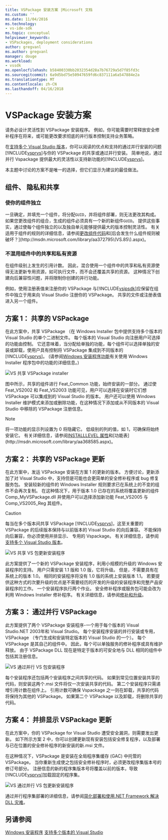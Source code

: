 ```yaml
---
title: VSPackage 安装方案 |Microsoft 文档
ms.custom: ''
ms.date: 11/04/2016
ms.technology:
- vs-ide-sdk
ms.topic: conceptual
helpviewer_keywords:
- VSPackages, deployment considerations
author: gregvanl
ms.author: gregvanl
manager: douge
ms.workload:
- vssdk
ms.openlocfilehash: b58400330bb2032354d28a7b76729a5d7f85fd3c
ms.sourcegitcommit: 6a9d5bd75e50947659fd6c837111a6a547884e2a
ms.translationtype: MT
ms.contentlocale: zh-CN
ms.lasthandoff: 04/16/2018
---
```

# <a name="vspackage-setup-scenarios"></a>VSPackage 安装方案

请务必设计灵活性到 VSPackage 安装程序。 例如，你可能需要时常释放安全修补程序在将来，或可能更改要求彻底的并行版本控制支持业务策略。

在[支持多个 Visual Studio 版本](../../extensibility/supporting-multiple-versions-of-visual-studio.md)，你可以阅读的优点和支持的通过并行安装的问题[!INCLUDE[vsprvs](../../code-quality/includes/vsprvs_md.md)]与你的 VSPackage 的共享或通过并行安装。 简单地说，通过并行 Vspackage 提供最大的灵活性以支持新功能的[!INCLUDE[vsprvs](../../code-quality/includes/vsprvs_md.md)]。

本主题中讨论的方案不是唯一的选择，但它们显示为建议的最佳做法。

## <a name="components-privacy-and-sharing"></a>组件、 隐私和共享

### <a name="make-your-components-independent"></a>使你的组件独立

一旦确定，并填充一个组件，将分配`GUID`，并将组件部署，则无法更改其构成。 如果您更改组件的组合，生成的组件必须具有一个新的新组件`GUID`。 提供这些事实，通过使每个组件独立的以及独自单元能够提供最大的版本控制灵活性。 有关适用于组件的规则的详细信息，请参阅[更改组件代码](http://msdn.microsoft.com/library/aa367849\(VS.85\).aspx)和[后会发生什么组件规则被破坏？](http://msdn.microsoft.com/library/aa372795\(VS.85\).aspx)。

### <a name="do-not-mix-shared-and-private-resources-in-a-component"></a>不混用组件中的共享和私有资源

在组件级别上发生的引用计数。 因此，混合使用一个组件中的共享和私有资源使得无法更新专用资源，如可执行文件，而不会还覆盖共享的资源。 这种情况下创建向后兼容性问题，并将限制你创建的并行功能。

例如，使用注册表值来注册你的 VSPackage 与[!INCLUDE[vsipsdk](../../extensibility/includes/vsipsdk_md.md)]应保留在组件中独立于用来向 Visual Studio 注册你的 VSPackage。 共享的文件或注册表值进入另一个组件。

## <a name="scenario-1-shared-vspackage"></a>方案 1： 共享的 VSPackage

在此方案中，共享 VSPackage （在 Windows Installer 包中提供支持多个版本的 Visual Studio 的单个二进制文件。 每个版本的 Visual Studio 向注册用户可选择的功能由控制。 它还意味着，当分配给单独的功能，每个组件可以选择单独的安装或卸载，使用户具有控制将 VSPackage 集成到不同版本的[!INCLUDE[vsprvs](../../code-quality/includes/vsprvs_md.md)]。 (请参阅[Windows 安装程序功能](http://msdn.microsoft.com/library/aa372840\(VS.85\).aspx)有关使用 Windows Installer 程序包中的功能的详细信息。)

![VS 共享 VSPackage installer](../../extensibility/internals/media/vs_sharedpackage.gif "VS_SharedPackage")

图中所示，共享的组件进行 Feat_Common 功能，始终安装的一部分。 通过使 Feat_VS2002 和 Feat_VS2003 功能可见，用户可以选择在安装时它们想 VSPackage 可以集成到的 Visual Studio 的版本。 用户还可以使用 Windows Installer 维护模式来添加或删除功能，在这种情况下添加或从不同版本的 Visual Studio 中移除的 VSPackage 注册信息。

> [!NOTE]
> 将一项功能的显示列设置为 0 将隐藏它。 低级别的列的值，如 1，可确保将始终安装它。 有关详细信息，请参阅[INSTALLLEVEL 属性](http://msdn.microsoft.com/library/aa369536\(VS.85\).aspx)和[功能表](http://msdn.microsoft.com/library/aa368585.aspx)。

## <a name="scenario-2-shared-vspackage-update"></a>方案 2： 共享的 VSPackage 更新

在此方案中，发运 VSPackage 安装在方案 1 的更新的版本。 方便讨论，更新添加了对 Visual Studio 中，支持但是可能也会更简单的安全修补程序或 bug 修复服务包。 安装较新的组件的 Windows Installer 规则要求已在系统上的不变的组件不会再次复制。 在这种情况下，用于版本 1.0 已存在的系统将覆盖更新的组件 Comp_MyVSPackage.dll 并使用户可以选择添加新功能 Feat_VS2005 与 Comp_VS2005_Reg 其组件。

> [!CAUTION]
> 每当在多个版本间共享 VSPackage [!INCLUDE[vsprvs](../../code-quality/includes/vsprvs_md.md)]，这至关重要的 VSPackage 的后续版本保持与以前版本的 Visual Studio 的向后兼容。 不能保持向后兼容，你必须使用并排显示、 专用的 Vspackage。 有关详细信息，请参阅[支持多个 Visual Studio 版本](../../extensibility/supporting-multiple-versions-of-visual-studio.md)。

![VS 共享 VS 包更新安装程序](../../extensibility/internals/media/vs_sharedpackageupdate.gif "VS_SharedPackageUpdate")

此方案提供了一个新的 VSPackage 安装程序，利用小规模的升级的 Windows 安装程序的支持。 用户只需安装 1.1 版和 1.0 版，它将升级。 但是，不需要具有在系统上的版本 1.0。 相同的安装程序将没有 1.0 版的系统上安装版本 1.1。 若要提供这种方式的次要升级的优点是不需要经历的开发的升级的安装程序和完整产品安装程序的工作。 一个安装程序执行两个作业。 安全修补程序或服务包可能会改为利用 Windows Installer 修补程序。 有关详细信息，请参阅[修补和升级](http://msdn.microsoft.com/library/aa370579\(VS.85\).aspx)。

## <a name="scenario-3-side-by-side-vspackage"></a>方案 3： 通过并行 VSPackage

此方案提供了两个 VSPackage 安装程序-一个用于每个版本的 Visual Studio.NET 2003年和 Visual Studio。 每个安装程序安装的并行安装或专用，VSPackage （专门生成和安装特定版本的 Visual Studio 的一个）。 每个 VSPackage 是其自己的组件中。 因此，每个可以单独服务的修补程序或具有维护释放。 由于 VSPackage DLL 现在是特定于版本的可安全地与 DLL 相同的组件中包括其注册信息。

![VS 通过并行 VS 包安装程序](../../extensibility/internals/media/vs_sbys_package.gif "VS_SbyS_Package")

每个安装程序还包括两个安装程序之间共享的代码。 如果到常见位置安装共享的代码，则安装这两个.msi 文件将仅一次安装共享的代码。 第二个安装程序只需递增引用计数在组件上。 引用计数可确保 Vspackage 之一则在卸载，共享的代码将保持为其他的 VSPackage。 如果第二个 VSPackage 以及卸载，将删除共享的代码。

## <a name="scenario-4-side-by-side-vspackage-update"></a>方案 4： 并排显示 VSPackage 更新

在此方案中，你的 VSPackage for Visual Studio 遭受安全漏洞，则需要发出更新。 如下所示方案 2 中，你可以创建更新现有安装包括安全修复程序，以及部署与已在位置的安全修补程序的新安装的新.msi 文件。

在这种情况下，VSPackage 是安装在全局程序集缓存 (GAC) 中托管的 VSPackage。 当你重新生成使之包括安全修补程序时，必须更改程序集版本号的修订号部分。 注册信息的新的程序集版本号将覆盖以前的版本，导致[!INCLUDE[vsprvs](../../code-quality/includes/vsprvs_md.md)]加载固定的程序集。

![VS 通过并行 VS 包更新安装程序](../../extensibility/internals/media/vs_sbys_packageupdate.gif "VS_SbyS_PackageUpdate")

通过并行程序集部署的详细信息，请参阅[简化部署和使用.NET Framework 解决 DLL 灾难](http://msdn.microsoft.com/library/ms973843.aspx)。

## <a name="see-also"></a>另请参阅

[Windows 安装程序](http://msdn.microsoft.com/library/cc185688\(VS.85\).aspx)  
[支持多个版本的 Visual Studio](../../extensibility/supporting-multiple-versions-of-visual-studio.md)